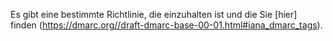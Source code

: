 Es gibt eine bestimmte Richtlinie, die einzuhalten ist und die Sie [hier] finden (https://dmarc.org//draft-dmarc-base-00-01.html#iana_dmarc_tags).